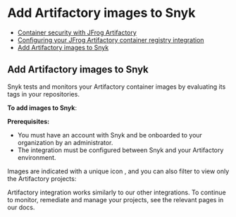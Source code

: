 # Add Artifactory images to Snyk

* [ Container security with JFrog Artifactory](/hc/en-us/articles/360004302837-Container-security-with-JFrog-Artifactory)
* [ Configuring your JFrog Artifactory container registry integration](/hc/en-us/articles/360003915998-Configuring-your-JFrog-Artifactory-container-registry-integration)
* [ Add Artifactory images to Snyk](/hc/en-us/articles/360003916018-Add-Artifactory-images-to-Snyk)

##  Add Artifactory images to Snyk

Snyk tests and monitors your Artifactory container images by evaluating its tags in your repositories.

**To add images to Snyk**:

**Prerequisites:**

* You must have an account with Snyk and be onboarded to your organization by an administrator.
* The integration must be configured between Snyk and your Artifactory environment.

Images are indicated with a unique icon , and you can also filter to view only the Artifactory projects:

Artifactory integration works similarly to our other integrations. To continue to monitor, remediate and manage your projects, see the relevant pages in our docs.

